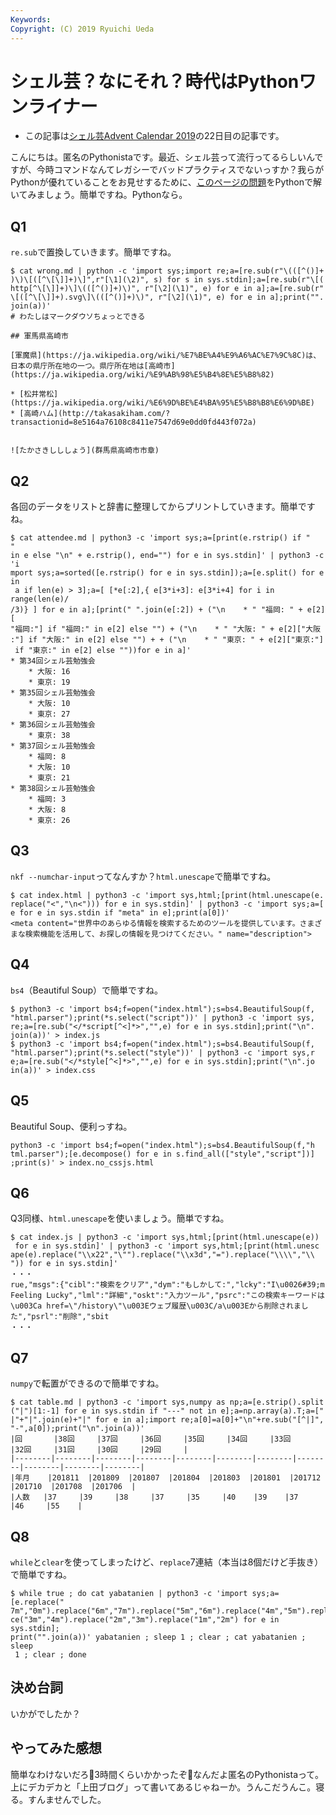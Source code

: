 ```yaml
---
Keywords: 
Copyright: (C) 2019 Ryuichi Ueda
---
```


# シェル芸？なにそれ？時代はPythonワンライナー

* この記事は[シェル芸Advent Calendar 2019](https://qiita.com/advent-calendar/2019/shellgei)の22日目の記事です。

こんにちは。匿名のPythonistaです。最近、シェル芸って流行ってるらしいんですが、今時コマンドなんてレガシーでバッドプラクティスでないっすか？我らがPythonが優れていることをお見せするために、[このページの問題](https://b.ueda.tech/?post=20181222_shellgei_39)をPythonで解いてみましょう。簡単ですね。Pythonなら。


## Q1

`re.sub`で置換していきます。簡単ですね。

```
$ cat wrong.md | python -c 'import sys;import re;a=[re.sub(r"\(([^()]+
)\)\[([^\[\]]+)\]",r"[\1](\2)", s) for s in sys.stdin];a=[re.sub(r"\[(
http[^\[\]]+)\]\(([^()]+)\)", r"[\2](\1)", e) for e in a];a=[re.sub(r"
\[([^\[\]]+).svg\]\(([^()]+)\)", r"[\2](\1)", e) for e in a];print("".
join(a))'
# わたしはマークダウソちょっとできる

## 軍馬県高崎市

[軍魔県](https://ja.wikipedia.org/wiki/%E7%BE%A4%E9%A6%AC%E7%9C%8C)は、日本の県庁所在地の一つ。県庁所在地は[高崎市](https://ja.wikipedia.org/wiki/%E9%AB%98%E5%B4%8E%E5%B8%82)

* [松井常松](https://ja.wikipedia.org/wiki/%E6%9D%BE%E4%BA%95%E5%B8%B8%E6%9D%BE)
* [高崎ハム](http://takasakiham.com/?transactionid=8e5164a76108c8411e7547d69e0dd0fd443f072a)


![たかさきしししょう](群馬県高崎市市章)
```

## Q2

各回のデータをリストと辞書に整理してからプリントしていきます。簡単ですね。

```
$ cat attendee.md | python3 -c 'import sys;a=[print(e.rstrip() if "    " 
in e else "\n" + e.rstrip(), end="") for e in sys.stdin]' | python3 -c 'i
mport sys;a=sorted([e.rstrip() for e in sys.stdin]);a=[e.split() for e in
 a if len(e) > 3];a=[ [*e[:2],{ e[3*i+3]: e[3*i+4] for i in range(len(e)/
/3)} ] for e in a];[print(" ".join(e[:2]) + ("\n    * " "福岡: " + e[2][
"福岡:"] if "福岡:" in e[2] else "") + ("\n    * " "大阪: " + e[2]["大阪
:"] if "大阪:" in e[2] else "") + + ("\n    * " "東京: " + e[2]["東京:"]
 if "東京:" in e[2] else ""))for e in a]'
* 第34回シェル芸勉強会
    * 大阪: 16
    * 東京: 19
* 第35回シェル芸勉強会
    * 大阪: 10
    * 東京: 27
* 第36回シェル芸勉強会
    * 東京: 38
* 第37回シェル芸勉強会
    * 福岡: 8
    * 大阪: 10
    * 東京: 21
* 第38回シェル芸勉強会
    * 福岡: 3
    * 大阪: 8
    * 東京: 26
```

## Q3

`nkf --numchar-input`ってなんすか？`html.unescape`で簡単ですね。

```
$ cat index.html | python3 -c 'import sys,html;[print(html.unescape(e.
replace("<","\n<"))) for e in sys.stdin]' | python3 -c 'import sys;a=[
e for e in sys.stdin if "meta" in e];print(a[0])'
<meta content="世界中のあらゆる情報を検索するためのツールを提供しています。さまざまな検索機能を活用して、お探しの情報を見つけてください。" name="description">
```


## Q4

`bs4`（Beautiful Soup）で簡単ですね。

```
$ python3 -c 'import bs4;f=open("index.html");s=bs4.BeautifulSoup(f,
"html.parser");print(*s.select("script"))' | python3 -c 'import sys,
re;a=[re.sub("</*script[^<]*>","",e) for e in sys.stdin];print("\n".
join(a))' > index.js
$ python3 -c 'import bs4;f=open("index.html");s=bs4.BeautifulSoup(f,
"html.parser");print(*s.select("style"))' | python3 -c 'import sys,r
e;a=[re.sub("</*style[^<]*>","",e) for e in sys.stdin];print("\n".jo
in(a))' > index.css
```


## Q5

Beautiful Soup、便利っすね。

```
python3 -c 'import bs4;f=open("index.html");s=bs4.BeautifulSoup(f,"h
tml.parser");[e.decompose() for e in s.find_all(["style","script"])]
;print(s)' > index.no_cssjs.html
```


## Q6

Q3同様、`html.unescape`を使いましょう。簡単ですね。

```
$ cat index.js | python3 -c 'import sys,html;[print(html.unescape(e))
 for e in sys.stdin]' | python3 -c 'import sys,html;[print(html.unesc
ape(e).replace("\\x22","\"").replace("\\x3d","=").replace("\\\\","\\
")) for e in sys.stdin]'
・・・
rue,"msgs":{"cibl":"検索をクリア","dym":"もしかして:","lcky":"I\u0026#39;m Feeling Lucky","lml":"詳細","oskt":"入力ツール","psrc":"この検索キーワードは\u003Ca href=\"/history\"\u003Eウェブ履歴\u003C/a\u003Eから削除されました","psrl":"削除","sbit
・・・
```


## Q7

`numpy`で転置ができるので簡単ですね。

```
$ cat table.md | python3 -c 'import sys,numpy as np;a=[e.strip().split
("|")[1:-1] for e in sys.stdin if "---" not in e];a=np.array(a).T;a=["
|"+"|".join(e)+"|" for e in a];import re;a[0]=a[0]+"\n"+re.sub("[^|]",
"-",a[0]);print("\n".join(a))'
|回       |38回     |37回     |36回     |35回     |34回     |33回     |32回     |31回     |30回     |29回     |
|--------|--------|--------|--------|--------|--------|--------|--------|--------|--------|--------|
|年月    |201811  |201809  |201807  |201804  |201803  |201801  |201712  |201710  |201708  |201706  |
|人数   |37     |39     |38     |37     |35     |40    |39    |37     |46     |55    |
```

## Q8

`while`と`clear`を使ってしまったけど、`replace`7連結（本当は8個だけど手抜き）で簡単ですね。

```
$ while true ; do cat yabatanien | python3 -c 'import sys;a=[e.replace("
7m","0m").replace("6m","7m").replace("5m","6m").replace("4m","5m").repla
ce("3m","4m").replace("2m","3m").replace("1m","2m") for e in sys.stdin];
print("".join(a))' yabatanien ; sleep 1 ; clear ; cat yabatanien ; sleep
 1 ; clear ; done
```

## 決め台詞

いかがでしたか？

## やってみた感想

簡単なわけないだろ💢3時間くらいかかったぞ💢なんだよ匿名のPythonistaって。上にデカデカと「上田ブログ」って書いてあるじゃねーか。うんこだうんこ。寝る。すんませんでした。
